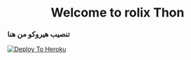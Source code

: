 <h1 align="center"><b>Welcome to rolix Thon </b></h1>


### تنصيب هيروكو من هنا
[![Deploy To Heroku](https://www.herokucdn.com/deploy/button.svg)](https://heroku.com/deploy?template=https://github.com/Faresbadry829/Ralls_thon)
